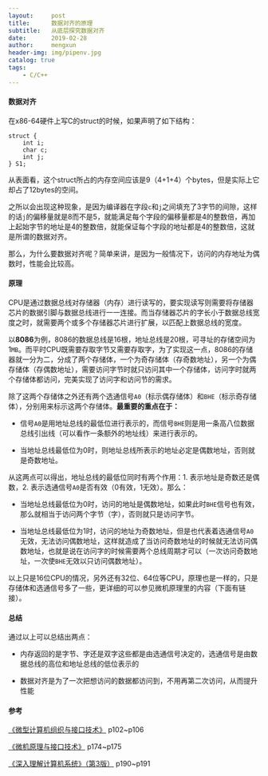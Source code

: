 ```yaml
---
layout:     post
title:      数据对齐的原理
subtitle:   从底层探究数据对齐
date:       2019-02-28
author:     mengxun
header-img: img/pipenv.jpg
catalog: true
tags:
    - C/C++
---
```


#### 数据对齐

在x86-64硬件上写C的struct的时候，如果声明了如下结构：
```
struct {
    int i;
    char c;
    int j;
} S1;
```
从表面看，这个struct所占的内存空间应该是9（4+1+4）个bytes，但是实际上它却占了12bytes的空间。

之所以会出现这种现象，是因为编译器在字段`c`和`j`之间填充了3字节的间隙，这样的话`j`的偏移量就是8而不是5，就能满足每个字段的偏移量都是4的整数倍，再加上起始字节的地址是4的整数倍，就能保证每个字段的地址都是4的整数倍，这就是所谓的数据对齐。

那么，为什么要数据对齐呢？简单来讲，是因为一般情况下，访问的内存地址为偶数时，性能会比较高。

#### 原理

CPU是通过数据总线对存储器（内存）进行读写的，要实现读写则需要将存储器芯片的数据引脚与数据总线进行一一连接。而当存储器芯片的字长小于数据总线宽度之时，就需要两个或多个存储器芯片进行扩展，以匹配上数据总线的宽度。

以**8086**为例，8086的数据总线是16根，地址总线是20根，可寻址的存储空间为1`MB`。而平时CPU既需要存取字节又需要存取字，为了实现这一点，8086的存储器就一分为二，分成了两个存储体，一个为奇存储体（存奇数地址），另一个为偶存储体（存偶数地址），需要访问字节时就只访问其中一个存储体，访问字时就两个存储体都访问，完美实现了访问字和访问节的需求。

除了这两个存储体之外还有两个选通信号`A0`（标示偶存储体）和`BHE`（标示奇存储体），分别用来标示这两个存储体。**最重要的重点在于：**

- 信号`A0`是用地址总线的最低位进行表示的，而信号`BHE`则是用一条高八位数据总线引出线（可以看作一条额外的地址线）来进行表示的。

- 当地址总线最低位为0时，则地址总线所表示的地址必定是偶数地址，否则就是奇数地址。

从这两点可以得出，地址总线的最低位同时有两个作用：1. 表示地址是奇数还是偶数，2. 表示选通信号`A0`是否有效（0有效，1无效）。那么：

- 当地址总线最低位为0时，访问的地址是偶数地址，如果此时`BHE`信号也有效，那么就相当于访问两个字节（字），否则就只是访问字节。

- 当地址总线最低位为1时，访问的地址为奇数地址，但是也代表着选通信号`A0`无效，无法访问偶数地址，这样就造成了当访问奇数地址的时候就无法访问偶数地址，也就是说在访问字的时候需要两个总线周期才可以（一次访问奇数地址，一次使`BHE`无效以只访问偶数地址）。

以上只是16位CPU的情况，另外还有32位、64位等CPU，原理也是一样的，只是存储体和选通信号多了一些，更详细的可以参见微机原理里的内容（下面有链接）。

#### 总结

通过以上可以总结出两点：

- 内存返回的是字节、字还是双字这些都是由选通信号决定的，选通信号是由数据总线的高位和地址总线的低位表示的

- 数据对齐是为了一次把想访问的数据都访问到，不用再第二次访问，从而提升性能

#### 参考

[《微型计算机组织与接口技术》](https://books.google.com/books?id=JqQraa6O8SoC&pg=RA1-PA117&lpg=RA1-PA117&dq=%E5%BE%AE%E5%9E%8B%E8%AE%A1%E7%AE%97%E6%9C%BA%E7%BB%84%E7%BB%87&source=bl&ots=Vv1le0Uv9d&sig=ACfU3U04BoPlzCTmi8WO4jeXrrv9rlRsZA&hl=en&sa=X&ved=2ahUKEwjV1Iel5t_gAhUUOn0KHTLIBrsQ6AEwAnoECAgQAQ#v=onepage&q=%E5%BE%AE%E5%9E%8B%E8%AE%A1%E7%AE%97%E6%9C%BA%E7%BB%84%E7%BB%87&f=false) p102~p106

[《微机原理与接口技术》](https://book.douban.com/subject/1239975/) p174~p175 

[《深入理解计算机系统》（第3版）](https://book.douban.com/subject/26912767/) p190~p191






